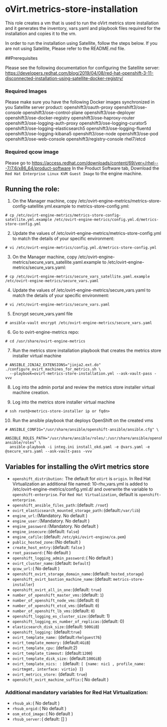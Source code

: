 # oVirt.metrics-store-installation

This role creates a vm that is used to run the oVirt metrics store
installation and it generates the inventory, vars.yaml and playbook files
required for the installation and copies it to the vm.

In order to run the installation using Satellite, follow the steps below.
If you are not using Satellite, Please refer to the README.md file.

##Prerequisites

Please see the following documentation for configuring the Satellite server:
https://developers.redhat.com/blog/2019/04/08/red-hat-openshift-3-11-disconnected-installation-using-satellite-docker-registry/

### Required Images
Please make sure you have the following Docker images synchronized in you Satellite server product:
openshift3/oauth-proxy
openshift3/ose-console
openshift3/ose-control-plane
openshift3/ose-deployer
openshift3/ose-docker-registry
openshift3/ose-haproxy-router
openshift3/ose-logging-auth-proxy
openshift3/ose-logging-curator5
openshift3/ose-logging-elasticsearch5
openshift3/ose-logging-fluentd
openshift3/ose-logging-kibana5
openshift3/ose-node
openshift3/ose-pod
openshift3/ose-web-console
openshift3/registry-console
rhel7/etcd

### Required qcow image

Please go to https://access.redhat.com/downloads/content/69/ver=/rhel---7/7.6/x86_64/product-software
In the Product Software tab, Download the `Red Hat Enterprise Linux KVM Guest Image` to the engine machine.

## Running the role:

1. On the Manager machine, copy /etc/ovirt-engine-metrics/metrics-store-config-satellite.yml.example to metrics-store-config.yml:
```
# cp /etc/ovirt-engine-metrics/metrics-store-config-satellite.yml.example /etc/ovirt-engine-metrics/config.yml.d/metrics-store-config.yml
```
2. Update the values of /etc/ovirt-engine-metrics/metrics-store-config.yml to match the details of your specific environment:
```
# vi /etc/ovirt-engine-metrics/config.yml.d/metrics-store-config.yml
```

3. On the Manager machine, copy /etc/ovirt-engine-metrics/secure_vars_satellite.yaml.example to /etc/ovirt-engine-metrics/secure_vars.yaml:
```
# cp /etc/ovirt-engine-metrics/secure_vars_satellite.yaml.example /etc/ovirt-engine-metrics/secure_vars.yaml
```

4. Update the values of /etc/ovirt-engine-metrics/secure_vars.yaml to match the details of your specific environment:
```
# vi /etc/ovirt-engine-metrics/secure_vars.yaml
```

5. Encrypt secure_vars.yaml file
```
# ansible-vault encrypt /etc/ovirt-engine-metrics/secure_vars.yaml
```

6. Go to ovirt-engine-metrics repo:
```
# cd /usr/share/ovirt-engine-metrics
```

7. Run the metrics store installation playbook that creates the metrics store installer virtual machine
```
# ANSIBLE_JINJA2_EXTENSIONS="jinja2.ext.do" ./configure_ovirt_machines_for_metrics.sh \
  --playbook=ovirt-metrics-store-installation.yml --ask-vault-pass -vvv
```

8. Log into the admin portal and review the metrics store installer virtual machine creation.

9. Log into the metrics store installer virtual machine
```
# ssh root@<metrics-store-installer ip or fqdn>
```

10. Run the ansible playbook that deploys OpenShift on the created vms

```
# ANSIBLE_CONFIG="/usr/share/ansible/openshift-ansible/ansible.cfg" \
  ANSIBLE_ROLES_PATH="/usr/share/ansible/roles/:/usr/share/ansible/openshift-ansible/roles" \
  ansible-playbook -i integ.ini install_okd.yaml -e @vars.yaml -e @secure_vars.yaml --ask-vault-pass -vvv
```

## Variables for installing the oVirt metrics store

- `openshift_distribution:`
   The default for `oVirt` is `origin`.
   In Red Hat Virtualization an additional file named: 10-rhv_vars.yml
   is added to /etc/ovirt-engine-metrics/config.yml.d/
   and overwrite the variable to `openshift-enterprise`.
   For `Red Hat Virtualization`, default is `openshift-enterprise`.
- `openshift_ansible_files_path:`(default: `/root`)
- `ovirt_elasticsearch_mounted_storage_path:`(default:`/var/lib`)
- `engine_url:`(Mandatory. No default )
- `engine_user:`(Mandatory. No default )
- `engine_password:`(Mandatory. No default )
- `engine_insecure:`(default: `false`)
- `engine_cafile:`(default: `/etc/pki/ovirt-engine/ca.pem`)
- `public_hosted_zone:`(No default )
- `create_host_entry:`(default: `false` )
- `root_password:`( No default )
- `openshift_logging_admin_password:`( No default )
- `ovirt_cluster_name:`(default: `Default`)
- `qcow_url:`( No default )
- `openshift_ovirt_storage_domain_name:`(default: `hosted_storage`)
- `openshift_ovirt_bastion_machine_name:`(default: `metrics-store-installer`)
- `openshift_ovirt_all_in_one:`(default: `true`)
- `number_of_openshift_master_vms:`(default: `1`)
- `number_of_openshift_node_vms:`(default: `0`)
- `number_of_openshift_etcd_vms:`(default: `0`)
- `number_of_openshift_lb_vms:`(default: `0`)
- `openshift_logging_es_cluster_size:`(default: 1)
- `openshift_logging_es_number_of_replicas:`(default: 0)
- `elasticsearch_disk_size:`(default: `500GiB`)
- `openshift_logging:` (default:`true`)
- `ovirt_template_name:` (default:`rhelguest76`)
- `ovirt_template_memory:` (default:`4GiB`)
- `ovirt_template_cpu:` (default:2)
- `ovirt_template_timeout:` (default:`1200`)
- `ovirt_template_disk_size:` (default:`100GiB`)
- `ovirt_template_nics: :` (default: `[ {name: nic1 , profile_name: ovirtmgmt, interface: virtio} ]`)
- `ovirt_metrics_store:` (default: `true`)
- `openshift_ovirt_machine_suffix:`( No default )

### Additional mandatory variables for Red Hat Virtualization:

- `rhsub_ak:`( No default )
- `rhsub_orgid:`( No default )
- `osm_etcd_image:`( No default )
- `rhsub_server:`( default: [] )
